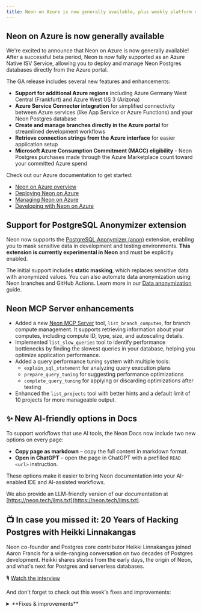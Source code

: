 ```yaml
---
title: Neon on Azure is now generally available, plus weekly platform updates
---
```


## Neon on Azure is now generally available

We're excited to announce that Neon on Azure is now generally available! After a successful beta period, Neon is now fully supported as an Azure Native ISV Service, allowing you to deploy and manage Neon Postgres databases directly from the Azure portal.

The GA release includes several new features and enhancements:

- **Support for additional Azure regions** including Azure Germany West Central (Frankfurt) and Azure West US 3 (Arizona)
- **Azure Service Connector integration** for simplified connectivity between Azure services (like App Service or Azure Functions) and your Neon Postgres database
- **Create and manage branches directly in the Azure portal** for streamlined development workflows
- **Retrieve connection strings from the Azure interface** for easier application setup
- **Microsoft Azure Consumption Commitment (MACC) eligibility** - Neon Postgres purchases made through the Azure Marketplace count toward your committed Azure spend

Check out our Azure documentation to get started:

- [Neon on Azure overview](https://neon.tech/docs/manage/azure)
- [Deploying Neon on Azure](https://neon.tech/docs/azure/azure-deploy)
- [Managing Neon on Azure](https://neon.tech/docs/azure/azure-manage)
- [Developing with Neon on Azure](https://neon.tech/docs/azure/azure-develop)

## Support for PostgreSQL Anonymizer extension

Neon now supports the [PostgreSQL Anonymizer (anon)](/docs/extensions/postgresql-anonymizer) extension, enabling you to mask sensitive data in development and testing environments. **This extension is currently experimental in Neon** and must be explicitly enabled.

The initial support includes **static masking**, which replaces sensitive data with anonymized values. You can also automate data anonymization using Neon branches and GitHub Actions. Learn more in our [Data anonymization](/docs/workflows/data-anonymization) guide.

## Neon MCP Server enhancements

- Added a new [Neon MCP Server](https://github.com/neondatabase-labs/mcp-server-neon) tool, `list_branch_computes`, for branch compute management. It supports retrieving information about your computes, including compute ID, type, size, and autoscaling details.
- Implemented `list_slow_queries` tool to identify performance bottlenecks by finding the slowest queries in your database, helping you optimize application performance.
- Added a query performance tuning system with multiple tools:
  - `explain_sql_statement` for analyzing query execution plans
  - `prepare_query_tuning` for suggesting performance optimizations
  - `complete_query_tuning` for applying or discarding optimizations after testing
- Enhanced the `list_projects` tool with better hints and a default limit of 10 projects for more manageable output.

## ✨ New AI-friendly options in Docs

To support workflows that use AI tools, the Neon Docs now include two new options on every page:

- **Copy page as markdown** – copy the full content in markdown format.
- **Open in ChatGPT** – open the page in ChatGPT with a prefilled `READ <url>` instruction.

These options make it easier to bring Neon documentation into your AI-enabled IDE and AI-assisted workflows.

We also provide an LLM-friendly version of our documentation at [https://neon.tech/llms.txt](https://neon.tech/llms.txt).

## 📺 In case you missed it: 20 Years of Hacking Postgres with Heikki Linnakangas

Neon co-founder and Postgres core contributor Heikki Linnakangas joined Aaron Francis for a wide-ranging conversation on two decades of Postgres development. Heikki shares stories from the early days, the origin of Neon, and what's next for Postgres and serverless databases.

🎙 [Watch the interview](https://www.youtube.com/watch?v=_SESrrvyuko)

And don't forget to check out this week's fixes and improvements:

<details>

<summary>**Fixes & improvements**</summary>

- **Neon Console**

  - Fixed an issue that permitted trailing spaces in Neon Organization names, and improved organization naming to default to the account email address if the user account first name is not defined.
  - Improved **Parent branch** badges on child branch pages to better support long branch names. Long names now truncate with an ellipsis and display in full on hover. Previously, long names could overflow the badge area.
  - Removed a duplicate **Monitoring** entry from the Neon Console sidebar. **Monitoring** now appears only under the **Branch** section.
  - Enhanced the Autoscaling slider in compute settings to provide a better user experience when configuring autoscaling ranges. The slider now intelligently adjusts to ensure valid min/max values are always enforced.
  - Redesigned the project settings page to provide a more streamlined experience. All settings are now consolidated on a single page with easy navigation between sections, replacing the previous multi-tab interface.
  - Fixed an issue where organization users were incorrectly shown Early Access program options in their account settings.

- **Neon API**

  - Fixed an issue in the [Create project](https://api-docs.neon.tech/reference/createproject) API where specifying [shared preloaded libraries](/docs/extensions/pg-extensions#extensions-with-preloaded-libraries) for Postgres extensions did not apply the requested settings. Projects were created successfully, but the configuration was ignored.

- **Backup & Restore** (available in [Early Access](https://console.neon.tech/app/settings#early-access))

  - Enhanced snapshot functionality on the **Backup & Restore** page in the Neon Console to support archived branches.Previously, creating a snapshot of an archived branch would fail. Now, the branch is automatically unarchived before the snapshot is created.
  - Fixed an issue that caused restore operations from the same snapshot to fail due to duplicate branch names. Previously, attempting to restore multiple times triggered a `Request failed: branch with that name already exists` error.

</details>
